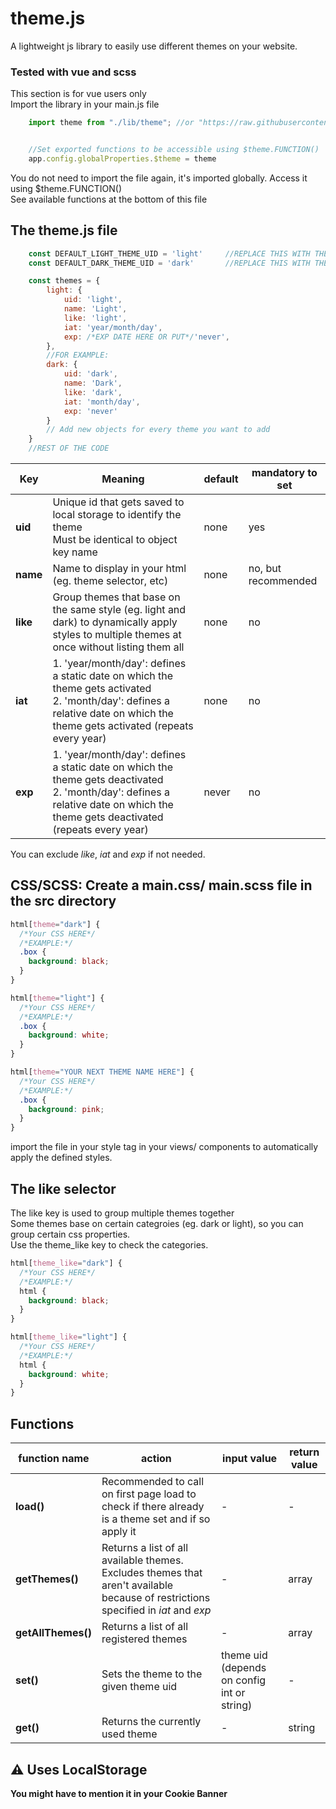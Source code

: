 # theme.js
A lightweight js library to easily use different themes on your website.

### Tested with vue and scss
This section is for vue users only<br>
Import the library in your main.js file
```javascript
    import theme from "./lib/theme"; //or "https://raw.githubusercontent.com/SchloesserJonas/theme.js/main/theme.js"


    //Set exported functions to be accessible using $theme.FUNCTION()
    app.config.globalProperties.$theme = theme
```
You do not need to import the file again, it's imported globally. Access it using $theme.FUNCTION()<br>
See available functions at the bottom of this file

## The theme.js file
```javascript
    const DEFAULT_LIGHT_THEME_UID = 'light'     //REPLACE THIS WITH THE UID OF YOUR DEFAULT LIGHT THEME
    const DEFAULT_DARK_THEME_UID = 'dark'       //REPLACE THIS WITH THE UID OF YOUR DEFAULT DARK THEME

    const themes = {
        light: {
            uid: 'light',
            name: 'Light',
            like: 'light',
            iat: 'year/month/day',
            exp: /*EXP DATE HERE OR PUT*/'never',
        },
        //FOR EXAMPLE:
        dark: {
            uid: 'dark',
            name: 'Dark',
            like: 'dark',
            iat: 'month/day',
            exp: 'never'
        }
        // Add new objects for every theme you want to add
    }
    //REST OF THE CODE
```
| **Key** | **Meaning** | **default** | **mandatory to set** |
| --- | --- | -- | -- |
| **uid** | Unique id that gets saved to local storage to identify the theme<br>Must be identical to object key name | none | yes |
| **name** | Name to display in your html (eg. theme selector, etc) | none | no, but recommended |
| **like** | Group themes that base on the same style (eg. light and dark) to dynamically apply styles to multiple themes at once without listing them all | none | no |
| **iat** | 1. 'year/month/day': defines a static date on which the theme gets activated<br> 2. 'month/day': defines a relative date on which the theme gets activated (repeats every year) | none | no |
| **exp** | 1. 'year/month/day': defines a static date on which the theme gets deactivated<br> 2. 'month/day': defines a relative date on which the theme gets deactivated (repeats every year) | never | no |

You can exclude _like_, _iat_ and _exp_ if not needed.


## CSS/SCSS: Create a main.css/ main.scss file in the src directory
```css
html[theme="dark"] {
  /*Your CSS HERE*/
  /*EXAMPLE:*/
  .box {
    background: black;
  }  
}

html[theme="light"] {
  /*Your CSS HERE*/
  /*EXAMPLE:*/
  .box {
    background: white;
  }  
}

html[theme="YOUR NEXT THEME NAME HERE"] {
  /*Your CSS HERE*/
  /*EXAMPLE:*/
  .box {
    background: pink;
  }  
}
```
import the file in your style tag in your views/ components to automatically apply the defined styles.

## The like selector
The like key is used to group multiple themes together<br>
Some themes base on certain categroies (eg. dark or light), so you can group certain css properties.<br>
Use the theme_like key to check the categories.
```css
html[theme_like="dark"] {
  /*Your CSS HERE*/
  /*EXAMPLE:*/
  html {
    background: black;
  }  
}

html[theme_like="light"] {
  /*Your CSS HERE*/
  /*EXAMPLE:*/
  html {
    background: white;
  }  
}
```

## Functions
| function name | action | input value | return value |
| --- | --- | --- | --- |
| **load()** | Recommended to call on first page load to check if there already is a theme set and if so apply it | - | - |
| **getThemes()** | Returns a list of all available themes. Excludes themes that aren't available because of restrictions specified in _iat_ and _exp_ | - | array |
| **getAllThemes()** | Returns a list of all registered themes | - | array |
| **set()** | Sets the theme to the given theme uid | theme uid (depends on config int or string) | - |
| **get()** | Returns the currently used theme | - | string |


## ⚠️ Uses LocalStorage
**You might have to mention it in your Cookie Banner**